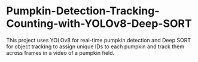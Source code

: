 # Pumpkin-Detection-Tracking-Counting-with-YOLOv8-Deep-SORT
This project uses YOLOv8 for real-time pumpkin detection and Deep SORT for object tracking to assign unique IDs to each pumpkin and track them across frames in a video of a pumpkin field.
